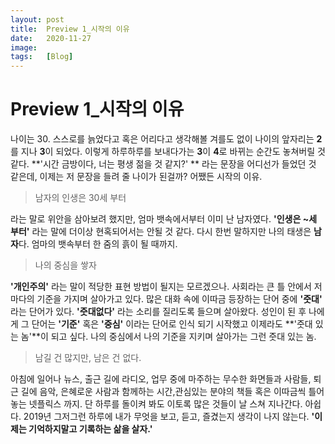 ```yaml
---
layout: post
title:  Preview 1_시작의 이유
date:   2020-11-27
image:  
tags:   [Blog]
---
```

# Preview 1_시작의 이유

나이는 30. 스스로를 늙었다고 혹은 어리다고 생각해볼 겨를도 없이 나이의 앞자리는 **2**를 지나 **3**이 되었다. 이렇게 하루하루를 보내다가는 **3**이 **4**로 바뀌는 순간도 놓쳐버릴 것 같다. **'시간 금방이다, 너는 평생 젊을 것 같지?' ** 라는 문장을 어디선가 들었던 것 같은데, 이제는 저 문장을 들려 줄 나이가 된걸까? 어쨌든 시작의 이유.



> 남자의 인생은 30세 부터

라는 말로 위안을 삼아보려 했지만, 엄마 뱃속에서부터 이미 난 남자였다. **'인생은 ~세 부터'** 라는 말에 더이상 현혹되어서는 안될 것 같다. 다시 한번 말하지만 나의 태생은 **남자**다. 엄마의 뱃속부터 한 줌의 흙이 될 때까지.



> 나의 중심을 쌓자

 **'개인주의'** 라는 말이 적당한 표현 방법이 될지는 모르겠으나. 사회라는 큰 틀 안에서 저마다의 기준을 가지며 살아가고 있다. 많은 대화 속에 이따금 등장하는 단어 중에  **'줏대'** 라는 단어가 있다. **'줏대없다'** 라는 소리를 질리도록 들으며 살아왔다. 성인이 된 후 나에게 그 단어는  **'기준'** 혹은 **'중심'** 이라는 단어로 인식 되기 시작했고 이제라도 **'줏대 있는 놈'**이 되고 싶다. 나의 중심에서 나의 기준을 지키며 살아가는 그런 줏대 있는 놈.



> 남길 건 많지만, 남은 건 없다.

아침에 일어나 뉴스, 출근 길에 라디오, 업무 중에 마주하는 무수한 화면들과 사람들, 퇴근 길에 음악, 은혜로운 사람과 함께하는 시간,관심있는 분야의 책들 혹은 이따금씩 틀어 놓는 넷플릭스 까지. 단 하루를 돌이켜 봐도 이토록 많은 것들이 날 스쳐 지나간다. 아쉽다. 2019년 그저그런 하루에 내가 무엇을 보고, 듣고, 즐겼는지 생각이 나지 않는다. **'이제는 기억하지말고 기록하는 삶을 살자.'**





